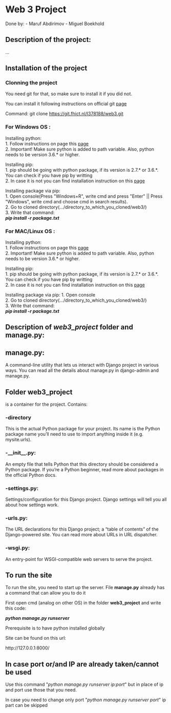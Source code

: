 <h1> Web 3 Project </h1>

Done by:
    - Maruf Abdirimov
    - Miguel Boekhold
    
    
<h2> Description of the project:</h2>

...

<h2> Installation of the project</h2>

<h3> Clonning the project</h3>

You need git for that, so make sure to install it if you did not.

You can install it following instructions on official git <a href="https://git-scm.com/downloads">page</a>

Command:
    git clone https://git.fhict.nl/I378188/web3.git

<h3>For Windows OS : </h3>

Installing python:<br/>
     1. Follow instructions on page this <a href="https://realpython.com/installing-python/">page</a><br/>
     2. Important! Make sure python is added to path variable. Also, python needs to be version 3.6.* or higher.<br/>

Installing pip:<br/>
    1. pip should be going with python package, if its version is 2.7.* or 3.6.*.
     You can check if you have pip by writting<br/>
    2. In case it is not you can find installation instruction on this
     <a href="https://pip.pypa.io/en/stable/installing/">page</a><br/>

Installing package via pip:<br/>
    1. Open console(Press "Windows+R", write cmd and press "Enter"  || Press "Windows", write cmd and choose cmd in search results).<br/>
    2. Go to cloned directory(.../directory_to_which_you_cloned/web3/)<br/>
    3. Write that command:<br/>
        <b><i>pip install -r package.txt</i></b>

<h3>For MAC/Linux OS : </h3>

Installing python:<br/>
     1. Follow instructions on page this <a href="https://realpython.com/installing-python/">page</a><br/>
     2. Important! Make sure python is added to path variable. Also, python needs to be version 3.6.* or higher.<br/>

Installing pip:<br/>
    1. pip should be going with python package, if its version is 2.7.* or 3.6.*.
     You can check if you have pip by writting<br/>
    2. In case it is not you can find installation instruction on this
     <a href="https://pip.pypa.io/en/stable/installing/">page</a><br/>

Installing package via pip:
    1. Open console<br/>
    2. Go to cloned directory(.../directory_to_which_you_cloned/web3/)<br/>
    3. Write that command:<br/>
        <b><i>pip install -r package.txt</i></b>
        

<h2> Description of <i> web3_project </i> folder and manage.py: </h2>


<h2> <b>manage.py</b>:</h2>
A command-line utility that lets us interact with Django project in various ways. You can read all the details about manage.py in django-admin and manage.py.

<h2> Folder <b>web3_project</b></h2> is a container for the project. Contains:

<h3>-<b>directory</b></h3>
<p> This is the actual Python package for your project. Its name is the Python package name you’ll need to use to import anything inside it (e.g. mysite.urls).</p>
<h3>-<b>__init__.py</b>:</h3>
An empty file that tells Python that this directory should be considered a Python package. If you’re a Python beginner, read more about packages in the official Python docs.
<h3>-<b>settings.py</b>:</h3>
Settings/configuration for this Django project. Django settings will tell you all about how settings work.
<h3>-<b>urls.py</b>:</h3>
The URL declarations for this Django project; a “table of contents” of the Django-powered site. You can read more about URLs in URL dispatcher.
<h3>-<b>wsgi.py</b>:</h3>
An entry-point for WSGI-compatible web servers to serve the project.
<h2> To run the site </h2>

<p> To run the site, you need to start up the server. File <b>manage.py</b> already has a command that can allow you to do it</p>
First open cmd (analog on other OS) in the folder <b>web3_project</b> and write this code: 

<b><i>python manage.py runserver</i></b> 

Prerequisite is to have python installed globally
<p>Site can be found on this url: </p>
http://127.0.0.1:8000/ 

<h2>In case port or/and IP are already taken/cannot be used</h2>
<p>Use this command "<i>python manage.py runserver ip:port</i>" but in place of ip and port use those that you need.</p>
In case you need to change only port "<i>python manage.py runserver port</i>" ip part can be skipped 